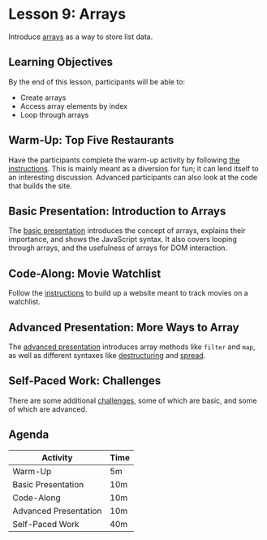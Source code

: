 # Lesson 9: Arrays
Introduce [arrays](https://www.w3schools.com/js/js_arrays.asp) as a way to store list data.

## Learning Objectives
By the end of this lesson, participants will be able to:

- Create arrays
- Access array elements by index
- Loop through arrays

## Warm-Up: Top Five Restaurants
Have the participants complete the warm-up activity by following [the instructions](WarmUp.md). This is mainly meant as a diversion for fun; it can lend itself to an interesting discussion. Advanced participants can also look at the code that builds the site.

## Basic Presentation: Introduction to Arrays
The [basic presentation](IntroductionToArrays.pptx) introduces the concept of arrays, explains their importance, and shows the JavaScript syntax. It also covers looping through arrays, and the usefulness of arrays for DOM interaction.

## Code-Along: Movie Watchlist
Follow the [instructions](WatchlistCodeAlong.md) to build up a website meant to track movies on a watchlist.

## Advanced Presentation: More Ways to Array
The [advanced presentation](MoreWaysToArrays.pptx) introduces array methods like `filter` and `map`, as well as different syntaxes like [destructuring](https://developer.mozilla.org/en-US/docs/Web/JavaScript/Reference/Operators/Destructuring_assignment) and [spread](https://developer.mozilla.org/en-US/docs/Web/JavaScript/Reference/Operators/Spread_syntax).

## Self-Paced Work: Challenges
There are some additional [challenges](ArraysChallenges.md), some of which are basic, and some of which are advanced.
 
## Agenda

| Activity | Time |
|-|-|
| Warm-Up | 5m |
| Basic Presentation | 10m |
| Code-Along | 10m |
| Advanced Presentation | 10m |
| Self-Paced Work | 40m |
